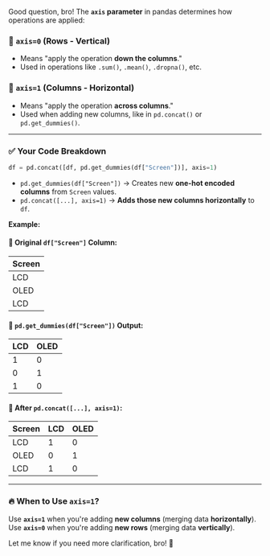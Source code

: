 Good question, bro! The **`axis` parameter** in pandas determines how operations are applied:

### 🔹 **`axis=0` (Rows - Vertical)**

-   Means "apply the operation **down the columns**."
-   Used in operations like `.sum()`, `.mean()`, `.dropna()`, etc.

### 🔹 **`axis=1` (Columns - Horizontal)**

-   Means "apply the operation **across columns**."
-   Used when adding new columns, like in `pd.concat()` or `pd.get_dummies()`.

---

### ✅ **Your Code Breakdown**

```python
df = pd.concat([df, pd.get_dummies(df["Screen"])], axis=1)
```

-   `pd.get_dummies(df["Screen"])` → Creates new **one-hot encoded columns** from `Screen` values.
-   `pd.concat([...], axis=1)` → **Adds those new columns horizontally** to `df`.

**Example:**

#### 🔹 Original `df["Screen"]` Column:

| Screen |
| ------ |
| LCD    |
| OLED   |
| LCD    |

#### 🔹 `pd.get_dummies(df["Screen"])` Output:

| LCD | OLED |
| --- | ---- |
| 1   | 0    |
| 0   | 1    |
| 1   | 0    |

#### 🔹 After `pd.concat([...], axis=1)`:

| Screen | LCD | OLED |
| ------ | --- | ---- |
| LCD    | 1   | 0    |
| OLED   | 0   | 1    |
| LCD    | 1   | 0    |

---

### 🔥 **When to Use `axis=1`?**

Use **`axis=1`** when you're adding **new columns** (merging data **horizontally**).  
Use **`axis=0`** when you're adding **new rows** (merging data **vertically**).

Let me know if you need more clarification, bro! 🚀
